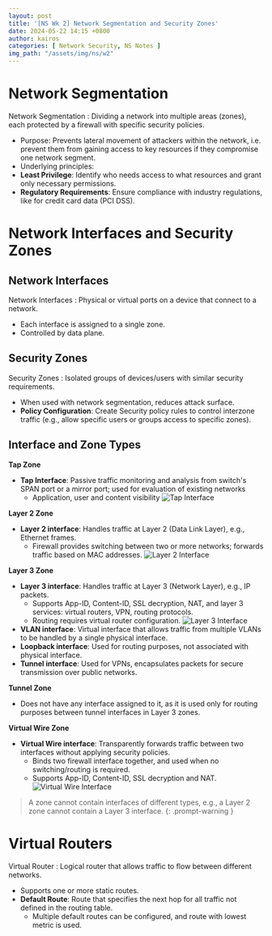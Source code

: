 ```yaml
---
layout: post
title: '[NS Wk 2] Network Segmentation and Security Zones'
date: 2024-05-22 14:15 +0800
author: kairos
categories: [ Network Security, NS Notes ]
img_path: "/assets/img/ns/w2"
---
```


# Network Segmentation

Network Segmentation
: Dividing a network into multiple areas (zones), each protected by a firewall with specific security policies.
- Purpose: Prevents lateral movement of attackers within the network, i.e. prevent them from gaining access to key
resources if they compromise one network segment.
- Underlying principles:
- **Least Privilege**: Identify who needs access to what resources and grant only necessary permissions.
- **Regulatory Requirements**: Ensure compliance with industry regulations, like for credit card data (PCI DSS).

# Network Interfaces and Security Zones

## Network Interfaces

Network Interfaces
: Physical or virtual ports on a device that connect to a network.
- Each interface is assigned to a single zone.
- Controlled by data plane.

## Security Zones

Security Zones
: Isolated groups of devices/users with similar security requirements.
- When used with network segmentation, reduces attack surface.
- **Policy Configuration**: Create Security policy rules to control interzone traffic (e.g., allow specific users or
groups access to specific zones).

## Interface and Zone Types

**Tap Zone**

- **Tap Interface**: Passive traffic monitoring and analysis from switch's SPAN port or a mirror port; used for evaluation of existing networks
  - Application, user and content visibility
  ![Tap Interface](tap-interface.png)

**Layer 2 Zone**

- **Layer 2 interface**: Handles traffic at Layer 2 (Data Link Layer), e.g., Ethernet frames.
  - Firewall provides switching between two or more networks; forwards traffic based on MAC addresses.
  ![Layer 2 Interface](layer-2-interface.png)

**Layer 3 Zone**

- **Layer 3 interface**: Handles traffic at Layer 3 (Network Layer), e.g., IP packets.
  - Supports App-ID, Content-ID, SSL decryption, NAT, and layer 3 services: virtual routers, VPN, routing
    protocols.
  - Routing requires virtual router configuration.
  ![Layer 3 Interface](layer-3-interface.png)
- **VLAN interface**: Virtual interface that allows traffic from multiple VLANs to be handled by a single physical
  interface.
- **Loopback interface**: Used for routing purposes, not associated with physical interface.
- **Tunnel interface**: Used for VPNs, encapsulates packets for secure transmission over public networks.

**Tunnel Zone**

- Does not have any interface assigned to it, as it is used only for routing purposes between tunnel interfaces in Layer
  3 zones.

**Virtual Wire Zone**

- **Virtual Wire interface**: Transparently forwards traffic between two interfaces without applying security policies.
  - Binds two firewall interface together, and used when no switching/routing is required.
  - Supports App-ID, Content-ID, SSL decryption and NAT.
  ![Virtual Wire Interface](virtual-wire-interface.png)

> A zone cannot contain interfaces of different types, e.g., a Layer 2 zone cannot contain a Layer 3 interface.
{: .prompt-warning }

# Virtual Routers

Virtual Router
: Logical router that allows traffic to flow between different networks.
- Supports one or more static routes.
- **Default Route**: Route that specifies the next hop for all traffic not defined in the routing table.
  - Multiple default routes can be configured, and route with lowest metric is used.
